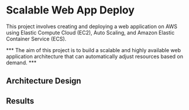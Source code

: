 # Scalable Web App Deploy

This project involves creating and deploying a web application on AWS using Elastic Compute Cloud (EC2), Auto Scaling, and Amazon Elastic Container Service (ECS).

*** The aim of this project is to build a scalable and highly available web application architecture that can automatically adjust resources based on demand. ***

## Architecture Design

## Results
